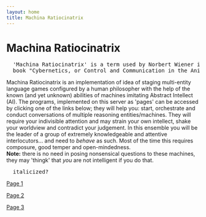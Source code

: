 ```yaml
---
layout: home
title: Machina Ratiocinatrix
---
```

# Machina Ratiocinatrix
<pre>
  'Machina Ratiocinatrix' is a term used by Norbert Wiener in the introduction to his 
  book "Cybernetics, or Control and Communication in the Animal and the Machine".
</pre>
Machina Ratiocinatrix is an implementation of idea of staging multi-entity language games configured by a human philosopher with the help of the known (and yet unknown) abilities of machines imitating Abstract Intellect (AI). The programs, implemented on this server as 'pages' can be accessed by clicking one of the links below; they will help you: start, orchestrate and conduct conversations of multiple reasoning entities/machines. They will require your indivisible attention and may strain your own intellect, shake your worldview and contradict your judgement. In this ensemble you will be the leader of a group of extremely knowledgeable and attentive interlocutors... and need to _behave_ as such. Most of the time this requires composure, good temper and open-mindedness.<br>**Note:** there is no need in posing nonsensical questions to these machines, they may 'thingk' that _you_ are not intelligent if you do that.

<pre>
  <i></i>italicized?</i>
</pre>

[Page 1](./pages/page_1)

[Page 2](./pages/page_2)

[Page 3](./pages/page_3.html)
